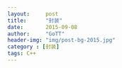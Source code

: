 ```yaml
---
layout:     post
title:      "封装"
date:       2015-09-08
author:     "GoTT"
header-img: "img/post-bg-2015.jpg"
category : [封装]
tags: C++
---
```

